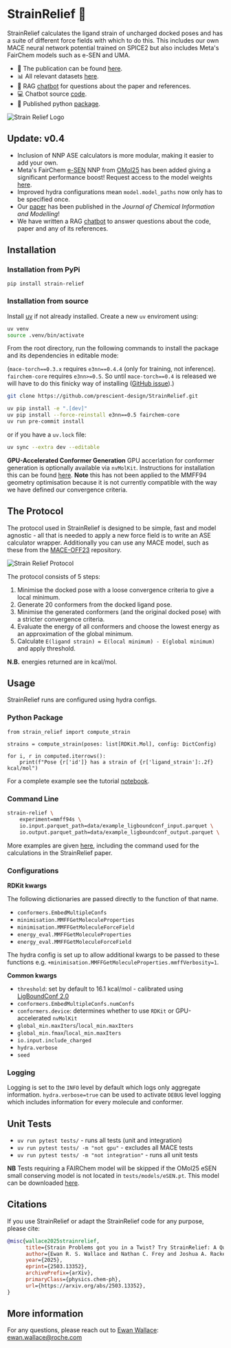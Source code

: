 # StrainRelief 💊
StrainRelief calculates the ligand strain of uncharged docked poses and has a suite of different force fields with which to do this. This includes our own MACE neural network potential trained on SPICE2 but also includes Meta's FairChem models such as e-SEN and UMA.

- 📄 The publication can be found [here](https://pubs.acs.org/doi/10.1021/acs.jcim.5c00586).
- 📊 All relevant datasets [here](https://huggingface.co/datasets/erwallace/LigBoundConf2.0).
- 💬 RAG [chatbot](https://strain-relief.streamlit.app/) for questions about the paper and references.
- 💻 Chatbot source [code](https://github.com/erwallace/paper_query).
- 🐍 Published python [package](https://pypi.org/project/strain-relief/).

![Strain Relief Logo](assets/strain_relief_logo.png)

## Update: v0.4
- Inclusion of NNP ASE calculators is more modular, making it easier to add your own.
- Meta's FairChem [e-SEN](https://arxiv.org/html/2502.12147v1) NNP from [OMol25](https://arxiv.org/abs/2505.08762) has been added giving a significant performance boost! Request access to the model weights [here](https://huggingface.co/facebook/OMol25).
- Improved hydra configurations mean `model.model_paths` now only has to be specified once.
- Our [paper](https://pubs.acs.org/doi/10.1021/acs.jcim.5c00586) has been published in the *Journal of Chemical Information and Modelling*!
- We have written a RAG [chatbot](https://strain-relief.streamlit.app/) to answer questions about the code, paper and any of its references.

## Installation

### Installation from PyPi

```
pip install strain-relief
```

### Installation from source

Install [uv](https://docs.astral.sh/uv/getting-started/installation/) if not already installed. Create a new `uv` enviroment using:

```bash
uv venv
source .venv/bin/activate
```

From the root directory, run the following commands to install the package and its dependencies in editable mode:

(`mace-torch==0.3.x` requires `e3nn==0.4.4` (only for training, not inference). `fairchem-core` requires `e3nn>=0.5`. So until `mace-torch==0.4` is released we will have to do this finicky way of installing ([GitHub issue](https://github.com/ACEsuit/mace/issues/555)).)

```bash
git clone https://github.com/prescient-design/StrainRelief.git

uv pip install -e ".[dev]"
uv pip install --force-reinstall e3nn==0.5 fairchem-core
uv run pre-commit install
```

or if you have a `uv.lock` file:

```bash
uv sync --extra dev --editable
```

**GPU-Accelerated Conformer Generation**
GPU accerlation for conformer generation is optionally available via `nvMolKit`. Instructions for installation this can be found [here](https://github.com/NVIDIA-Digital-Bio/nvMolKit). **Note** this has not been applied to the MMFF94 geometry optimisation because it is not currently compatible with the way we have defined our convergence criteria.

## The Protocol

The protocol used in StrainRelief is designed to be simple, fast and model agnostic - all that is needed to apply a new force field is to write an ASE calculator wrapper. Additionally you can use any MACE model, such as these from the [MACE-OFF23](https://github.com/ACEsuit/mace-off/tree/main/mace_off23) repository.

![Strain Relief Protocol](assets/strain_relief_protocol.png)

The protocol consists of 5 steps:

1. Minimise the docked pose with a loose convergence criteria to give a local minimum.
2. Generate 20 conformers from the docked ligand pose.
3. Minimise the generated conformers (and the original docked pose) with a stricter convergence criteria.
4. Evaluate the energy of all conformers and choose the lowest energy as an approximation of the global minimum.
5. Calculate `E(ligand strain) = E(local minimum) - E(global minimum)` and apply threshold.

**N.B.** energies returned are in kcal/mol.

## Usage

StrainRelief runs are configured using hydra configs.

### Python Package

```
from strain_relief import compute_strain

strains = compute_strain(poses: list[RDKit.Mol], config: DictConfig)

for i, r in computed.iterrows():
    print(f"Pose {r['id']} has a strain of {r['ligand_strain']:.2f} kcal/mol")
```
For a complete example see the tutorial [notebook](./examples/tutorial.ipynb).

### Command Line

```bash
strain-relief \
    experiment=mmff94s \
    io.input.parquet_path=data/example_ligboundconf_input.parquet \
    io.output.parquet_path=data/example_ligboundconf_output.parquet \
```

More examples are given [here](./examples/examples.sh), including the command used for the calculations in the StrainRelief paper.

### Configurations

**RDKit kwargs**

The following dictionaries are passed directly to the function of that name.
- `conformers.EmbedMultipleConfs`
- `minimisation.MMFFGetMoleculeProperties`
- `minimisation.MMFFGetMoleculeForceField`
- `energy_eval.MMFFGetMoleculeProperties`
- `energy_eval.MMFFGetMoleculeForceField`

The hydra config is set up to allow additional kwargs to be passed to these functions e.g. `+minimisation.MMFFGetMoleculeProperties.mmffVerbosity=1`.

**Common kwargs**
- `threshold`: set by default to 16.1 kcal/mol - calibrated using [LigBoundConf 2.0](https://huggingface.co/datasets/erwallace/LigBoundConf2.0)
- `conformers.EmbedMultipleConfs.numConfs`
- `conformers.device`: determines whether to use `RDKit` or GPU-accelerated `nvMolKit`
- `global_min.maxIters`/`local_min.maxIters`
- `global_min.fmax`/`local_min.maxIters`
- `io.input.include_charged`
- `hydra.verbose`
- `seed`

### Logging

Logging is set to the `INFO` level by default which logs only aggregate information. `hydra.verbose=true` can be used to activate `DEBUG` level logging which includes information for every molecule and conformer.

## Unit Tests
- `uv run pytest tests/` - runs all tests (unit and integration)
- `uv run pytest tests/ -m "not gpu"` - excludes all MACE tests
- `uv run pytest tests/ -m "not integration"` - runs all unit tests

**NB** Tests requiring a FAIRChem model will be skipped if the OMol25 eSEN small conserving model is not located in `tests/models/eSEN.pt`. This model can be downloaded [here](https://huggingface.co/facebook/OMol25).

## Citations
If you use StrainRelief or adapt the StrainRelief code for any purpose, please cite:

```bibtex
@misc{wallace2025strainrelief,
      title={Strain Problems got you in a Twist? Try StrainRelief: A Quantum-Accurate Tool for Ligand Strain Calculations},
      author={Ewan R. S. Wallace and Nathan C. Frey and Joshua A. Rackers},
      year={2025},
      eprint={2503.13352},
      archivePrefix={arXiv},
      primaryClass={physics.chem-ph},
      url={https://arxiv.org/abs/2503.13352},
}
```

## More information
For any questions, please reach out to [Ewan Wallace](https://www.linkedin.com/in/ewan-wallace-82297318a/): ewan.wallace@roche.com
